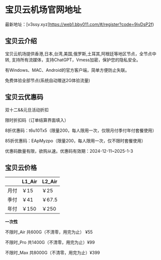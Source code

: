 # 宝贝云机场官网地址

最新地址：[v3ssy.xyz]https://web1.bby011.com/#/register?code=9ivDsP2f)

## 宝贝云介绍

宝贝云机场提供香港,日本,台湾,美国,俄罗斯,土耳其,阿根廷等地区节点，全节点中转, 支持所有流媒体，支持ChatGPT，Vmess加密，保护您的隐私安全。

有Windows、MAC、Android的官方客户端，简单方便防止失联。

免费体验全部节点(系统自动赠送2G体验流量)

## 宝贝云优惠码

双十二&&元旦活动折扣

限时折扣码（订单结算界面填入）

8折优惠码：t6u10Tx5（限量200，每人限用一次，仅限月付季付年付套餐使用）

85折优惠码：EApMyzpo（限量200，每人限用一次，仅不限时套餐使用）

优惠码数量有限，欲购从速。优惠码有效期：2024-12-11~2025-1-3

## 宝贝云价格

||L1_Air|L2_Air|
|----|----|----|
|月付|￥15|￥25|
|季付|￥41|￥67.5|
|年付|￥150|￥250|

**一次性**

不限时_Air 共600G（不清零，用完为止） ¥55

不限时_Pro 共1400G（不清零，用完为止）¥99

不限时_Max 共8000G（不清零，用完为止）¥399



